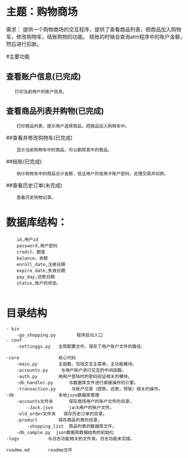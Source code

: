 # 主题：购物商场

需求：
    提供一个购物商场的交互程序，提供了查看商品列表，把商品加入购物车，修改购物车，结账购物的功能。
    结账的时候会查询atm程序中的账户金额，然后进行扣款。

#主要功能
## 查看账户信息(已完成)
```
　　打印当前用户的账户信息。
```
## 查看商品列表并购物(已完成)
```
    打印商品列表，提示用户选择商品，把商品加入购物车中。
```
##查看并修改购物车(已完成)
```
    显示当前购物车中的商品，可以删除其中的商品。

```
##结账(已完成)
```
    统计购物车中的商品合计金额，验证用户的信用卡账户密码，处理交易并扣款。

```
##查看历史订单(未完成)
```
    查看历史购物记录。

```


# 数据库结构：
```
    id,用户id
    password,用户密码
    credit，额度
    balance，余额
    enroll_date,注册日期
    expire_date,失效日期
    pay_day,还款日期
    status,账户的状态。
    
```
# 目录结构
```
- bin 
    -go_shopping.py        程序启动入口
- conf
    -settinggs.py   全局配置文件，保存了用户账户文件的路径。
    
-core               核心代码
    -main.py        主函数，包括交互主菜单，主功能模块。
    -accounts.py     与用户账户进行交互的中间函数。
    -auth.py        用用户登陆时的密码验证相关的模块。
    -db_handler.py      与数据库文件进行直接操作的引擎。
    -transaction.py      与账户交易（提款，还款，转账）相关的操作。
-db                 本地json数据库管理
    -accounts文件夹      保存商场用户的账户文件的目录。
        -Jack.json      jack用户的账户文件。
    -old_order文件夹   保存历史订单的目录。
    -product        保存商品列表的目录。
        -shopping_list  商品列表的数据库文件。
    -db_sample.py  json数据库数据结构的初始化
-logs           与日志功能相关的文件夹。日志功能未完成。

readme.md       readme文件
```